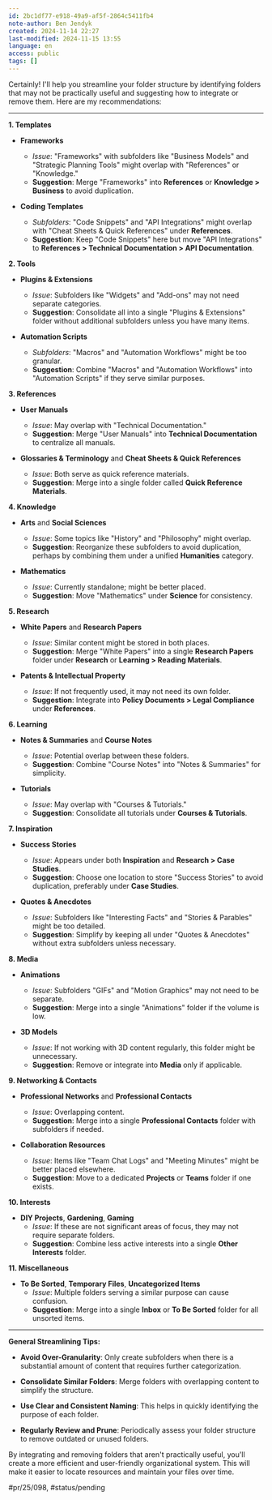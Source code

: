 ```yaml
---
id: 2bc1df77-e918-49a9-af5f-2864c5411fb4
note-author: Ben Jendyk
created: 2024-11-14 22:27
last-modified: 2024-11-15 13:55
language: en
access: public
tags: []
---
```


Certainly! I'll help you streamline your folder structure by identifying folders that may not be practically useful and suggesting how to integrate or remove them. Here are my recommendations:

---

**1. Templates**

- **Frameworks**
  - *Issue*: "Frameworks" with subfolders like "Business Models" and "Strategic Planning Tools" might overlap with "References" or "Knowledge."
  - **Suggestion**: Merge "Frameworks" into **References** or **Knowledge > Business** to avoid duplication.

- **Coding Templates**
  - *Subfolders*: "Code Snippets" and "API Integrations" might overlap with "Cheat Sheets & Quick References" under **References**.
  - **Suggestion**: Keep "Code Snippets" here but move "API Integrations" to **References > Technical Documentation > API Documentation**.

**2. Tools**

- **Plugins & Extensions**
  - *Issue*: Subfolders like "Widgets" and "Add-ons" may not need separate categories.
  - **Suggestion**: Consolidate all into a single "Plugins & Extensions" folder without additional subfolders unless you have many items.

- **Automation Scripts**
  - *Subfolders*: "Macros" and "Automation Workflows" might be too granular.
  - **Suggestion**: Combine "Macros" and "Automation Workflows" into "Automation Scripts" if they serve similar purposes.

**3. References**

- **User Manuals**
  - *Issue*: May overlap with "Technical Documentation."
  - **Suggestion**: Merge "User Manuals" into **Technical Documentation** to centralize all manuals.

- **Glossaries & Terminology** and **Cheat Sheets & Quick References**
  - *Issue*: Both serve as quick reference materials.
  - **Suggestion**: Merge into a single folder called **Quick Reference Materials**.

**4. Knowledge**

- **Arts** and **Social Sciences**
  - *Issue*: Some topics like "History" and "Philosophy" might overlap.
  - **Suggestion**: Reorganize these subfolders to avoid duplication, perhaps by combining them under a unified **Humanities** category.

- **Mathematics**
  - *Issue*: Currently standalone; might be better placed.
  - **Suggestion**: Move "Mathematics" under **Science** for consistency.

**5. Research**

- **White Papers** and **Research Papers**
  - *Issue*: Similar content might be stored in both places.
  - **Suggestion**: Merge "White Papers" into a single **Research Papers** folder under **Research** or **Learning > Reading Materials**.

- **Patents & Intellectual Property**
  - *Issue*: If not frequently used, it may not need its own folder.
  - **Suggestion**: Integrate into **Policy Documents > Legal Compliance** under **References**.

**6. Learning**

- **Notes & Summaries** and **Course Notes**
  - *Issue*: Potential overlap between these folders.
  - **Suggestion**: Combine "Course Notes" into "Notes & Summaries" for simplicity.

- **Tutorials**
  - *Issue*: May overlap with "Courses & Tutorials."
  - **Suggestion**: Consolidate all tutorials under **Courses & Tutorials**.

**7. Inspiration**

- **Success Stories**
  - *Issue*: Appears under both **Inspiration** and **Research > Case Studies**.
  - **Suggestion**: Choose one location to store "Success Stories" to avoid duplication, preferably under **Case Studies**.

- **Quotes & Anecdotes**
  - *Issue*: Subfolders like "Interesting Facts" and "Stories & Parables" might be too detailed.
  - **Suggestion**: Simplify by keeping all under "Quotes & Anecdotes" without extra subfolders unless necessary.

**8. Media**

- **Animations**
  - *Issue*: Subfolders "GIFs" and "Motion Graphics" may not need to be separate.
  - **Suggestion**: Merge into a single "Animations" folder if the volume is low.

- **3D Models**
  - *Issue*: If not working with 3D content regularly, this folder might be unnecessary.
  - **Suggestion**: Remove or integrate into **Media** only if applicable.

**9. Networking & Contacts**

- **Professional Networks** and **Professional Contacts**
  - *Issue*: Overlapping content.
  - **Suggestion**: Merge into a single **Professional Contacts** folder with subfolders if needed.

- **Collaboration Resources**
  - *Issue*: Items like "Team Chat Logs" and "Meeting Minutes" might be better placed elsewhere.
  - **Suggestion**: Move to a dedicated **Projects** or **Teams** folder if one exists.

**10. Interests**

- **DIY Projects**, **Gardening**, **Gaming**
  - *Issue*: If these are not significant areas of focus, they may not require separate folders.
  - **Suggestion**: Combine less active interests into a single **Other Interests** folder.

**11. Miscellaneous**

- **To Be Sorted**, **Temporary Files**, **Uncategorized Items**
  - *Issue*: Multiple folders serving a similar purpose can cause confusion.
  - **Suggestion**: Merge into a single **Inbox** or **To Be Sorted** folder for all unsorted items.

---

**General Streamlining Tips:**

- **Avoid Over-Granularity**: Only create subfolders when there is a substantial amount of content that requires further categorization.

- **Consolidate Similar Folders**: Merge folders with overlapping content to simplify the structure.

- **Use Clear and Consistent Naming**: This helps in quickly identifying the purpose of each folder.

- **Regularly Review and Prune**: Periodically assess your folder structure to remove outdated or unused folders.

By integrating and removing folders that aren't practically useful, you'll create a more efficient and user-friendly organizational system. This will make it easier to locate resources and maintain your files over time.


#pr/25/098, #status/pending